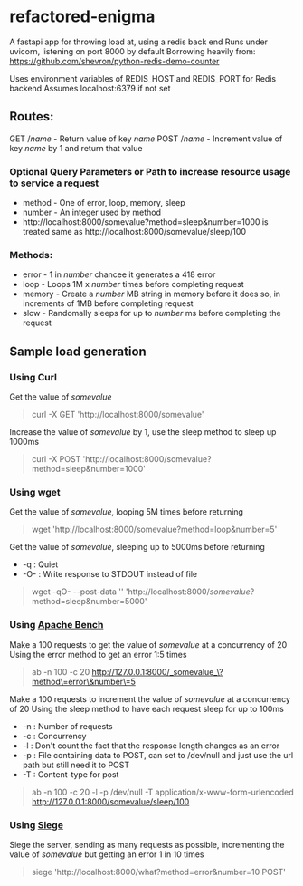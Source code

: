# refactored-enigma
A fastapi app for throwing load at, using a redis back end
Runs under uvicorn, listening on port 8000 by default
Borrowing heavily from: https://github.com/shevron/python-redis-demo-counter

Uses environment variables of REDIS_HOST and REDIS_PORT for Redis backend
Assumes localhost:6379 if not set

## Routes:
GET /_name_ - Return value of key *name*
POST /_name_ - Increment value of key *name* by 1 and return that value

### Optional Query Parameters or Path to increase resource usage to service a request
  * method - One of error, loop, memory, sleep 
  * number - An integer used by method
  * http://localhost:8000/somevalue?method=sleep&number=1000 is treated same as http://localhost:8000/somevalue/sleep/100

### Methods:
* error - 1 in _number_ chancee it generates a 418 error
* loop - Loops 1M x _number_ times before completing request
* memory - Create a _number_ MB string in memory before it does so, in increments of 1MB before completing request
* slow - Randomally sleeps for up to _number_ ms before completing the request

## Sample load generation

### Using Curl
Get the value of _somevalue_
>curl -X GET 'http://localhost:8000/somevalue'

Increase the value of _somevalue_ by 1, use the sleep method to sleep up 1000ms
>curl -X POST 'http://localhost:8000/somevalue?method=sleep&number=1000'


### Using wget <br>
Get the value of _somevalue_, looping 5M times before returning
>wget 'http://localhost:8000/somevalue?method=loop&number=5'

Get the value of _somevalue_, sleeping up to 5000ms before returning
* -q : Quiet
* -O- : Write response to STDOUT instead of file
>wget -qO- --post-data '' 'http://localhost:8000/_somevalue_?method=sleep&number=5000'


### Using [Apache Bench](https://httpd.apache.org/docs/2.4/programs/ab.html)
Make a 100 requests to get the value of _somevalue_ at a concurrency of 20
Using the error method to get an error 1:5 times
>ab -n 100 -c 20 http://127.0.0.1:8000/_somevalue_\?method\=error\&number\=5

Make a 100 requests to increment the value of _somevalue_ at a concurrency of 20
Using the sleep method to have each request sleep for up to 100ms
* -n : Number of requests
* -c : Concurrency
* -l : Don't count the fact that the response length changes as an error
* -p : File containing data to POST, can set to /dev/null and just use the url path but still need it to POST
* -T : Content-type for post
>ab -n 100 -c 20 -l -p /dev/null -T application/x-www-form-urlencoded http://127.0.0.1:8000/somevalue/sleep/100

### Using [Siege](https://www.joedog.org/siege-home/)
Siege the server, sending as many requests as possible, incrementing the value of _somevalue_ but getting an error 1 in 10 times
>siege 'http://localhost:8000/what?method=error&number=10 POST'

